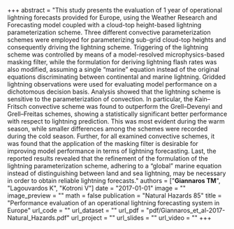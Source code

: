 +++
abstract = "This study presents the evaluation of 1 year of operational lightning forecasts provided for Europe, using the Weather Research and Forecasting model coupled with a cloud-top height-based lightning parameterization scheme. Three different convective parameterization schemes were employed for parameterizing sub-grid cloud-top heights and consequently driving the lightning scheme. Triggering of the lightning scheme was controlled by means of a model-resolved microphysics-based masking filter, while the formulation for deriving lightning flash rates was also modified, assuming a single “marine” equation instead of the original equations discriminating between continental and marine lightning. Gridded lightning observations were used for evaluating model performance on a dichotomous decision basis. Analysis showed that the lightning scheme is sensitive to the parameterization of convection. In particular, the Kain–Fritsch convective scheme was found to outperform the Grell–Devenyi and Grell–Freitas schemes, showing a statistically significant better performance with respect to lightning prediction. This was most evident during the warm season, while smaller differences among the schemes were recorded during the cold season. Further, for all examined convective schemes, it was found that the application of the masking filter is desirable for improving model performance in terms of lightning forecasting. Last, the reported results revealed that the refinement of the formulation of the lightning parameterization scheme, adhering to a “global” marine equation instead of distinguishing between land and sea lightning, may be necessary in order to obtain reliable lightning forecasts."
authors = ["**Giannaros TM**", "Lagouvardos K", "Kotroni V"]
date = "2017-01-01"
image = ""
image_preview = ""
math = false
publication = "Natural Hazards 85"
title = "Performance evaluation of an operational lightning forecasting system in Europe"
url_code = ""
url_dataset = ""
url_pdf = "pdf/Giannaros_et_al-2017-Natural_Hazards.pdf"
url_project = ""
url_slides = ""
url_video = ""
+++
